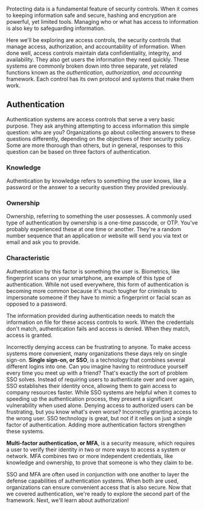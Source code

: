 Protecting data is a fundamental feature of security controls. When it comes to keeping information safe and secure, hashing and encryption are powerful, yet limited tools. Managing who or what has access to information is also key to safeguarding information.

Here we'll be exploring are access controls, the security controls that manage access, authorization, and accountability of information. When done well, access controls maintain data confidentiality, integrity, and availability. They also get users the information they need quickly.
These systems are commonly broken down into three separate, yet related functions known as the *authentication, authorization, and accounting* framework. Each control has its own protocol and systems that make them work.

## Authentication
Authentication systems are access controls that serve a very basic purpose. They ask anything attempting to access information this simple question: who are you? Organizations go about collecting answers to these questions differently, depending on the objectives of their security policy. Some are more thorough than others, but in general, responses to this question can be based on three factors of authentication.

### Knowledge
Authentication by knowledge refers to something the user knows, like a password or the answer to a security question they provided previously.

### Ownership
Ownership, referring to something the user possesses. A commonly used type of authentication by ownership is a one-time passcode, or OTP. You've probably experienced these at one time or another. They're a random number sequence that an application or website will send you via text or email and ask you to provide.

### Characteristic
Authentication by this factor is something the user is. Biometrics, like fingerprint scans on your smartphone, are example of this type of authentication. While not used everywhere, this form of authentication is becoming more common because it's much tougher for criminals to impersonate someone if they have to mimic a fingerprint or facial scan as opposed to a password.

The information provided during authentication needs to match the information on file for these access controls to work. When the credentials don't match, authentication fails and access is denied. When they match, access is granted.

Incorrectly denying access can be frustrating to anyone. To make access systems more convenient, many organizations these days rely on single sign-on. **Single sign-on, or SSO**, is a technology that combines several different logins into one. Can you imagine having to reintroduce yourself every time you meet up with a friend? That's exactly the sort of problem SSO solves.
Instead of requiring users to authenticate over and over again, SSO establishes their identity once, allowing them to gain access to company resources faster. While SSO systems are helpful when it comes to speeding up the authentication process, they present a significant vulnerability when used alone.
Denying access to authorized users can be frustrating, but you know what's even worse? Incorrectly granting access to the wrong user. SSO technology is great, but not if it relies on just a single factor of authentication. Adding more authentication factors strengthen these systems.

**Multi-factor authentication, or MFA**, is a security measure, which requires a user to verify their identity in two or more ways to access a system or network. MFA combines two or more independent credentials, like knowledge and ownership, to prove that someone is who they claim to be.

SSO and MFA are often used in conjunction with one another to layer the defense capabilities of authentication systems. When both are used, organizations can ensure convenient access that is also secure. Now that we covered authentication, we're ready to explore the second part of the framework. Next, we'll learn about authorization!